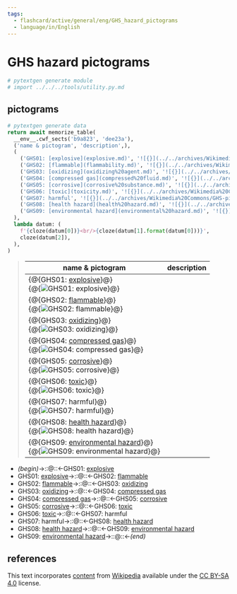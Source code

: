 ```yaml
---
tags:
  - flashcard/active/general/eng/GHS_hazard_pictograms
  - language/in/English
---
```


# GHS hazard pictograms

```Python
# pytextgen generate module
# import ../../../tools/utility.py.md
```

## pictograms

```Python
# pytextgen generate data
return await memorize_table(
  __env__.cwf_sects('b9a823', 'dee23a'),
  ('name & pictogram', 'description',),
  (
    ('GHS01: [explosive](explosive.md)', '![{}](../../archives/Wikimedia%20Commons/GHS-pictogram-explos.svg)', '',),
    ('GHS02: [flammable](flammability.md)', '![{}](../../archives/Wikimedia%20Commons/GHS-pictogram-flamme.svg)', '',),
    ('GHS03: [oxidizing](oxidizing%20agent.md)', '![{}](../../archives/Wikimedia%20Commons/GHS-pictogram-rondflam.svg)', '',),
    ('GHS04: [compressed gas](compressed%20fluid.md)', '![{}](../../archives/Wikimedia%20Commons/GHS-pictogram-bottle.svg)', '',),
    ('GHS05: [corrosive](corrosive%20substance.md)', '![{}](../../archives/Wikimedia%20Commons/GHS-pictogram-acid.svg)', '',),
    ('GHS06: [toxic](toxicity.md)', '![{}](../../archives/Wikimedia%20Commons/GHS-pictogram-skull.svg)', '',),
    ('GHS07: harmful', '![{}](../../archives/Wikimedia%20Commons/GHS-pictogram-exclam.svg)', '',),
    ('GHS08: [health hazard](health%20hazard.md)', '![{}](../../archives/Wikimedia%20Commons/GHS-pictogram-silhouette.svg)', '',),
    ('GHS09: [environmental hazard](environmental%20hazard.md)', '![{}](../../archives/Wikimedia%20Commons/GHS-pictogram-pollu.svg)', '',),
  ),
  lambda datum: (
    f'{cloze(datum[0])}<br/>{cloze(datum[1].format(datum[0]))}',
    cloze(datum[2]),
  ),
)
```

<!--pytextgen generate section="b9a823"--><!-- The following content is generated at 2023-03-20T16:20:30.844432+08:00. Any edits will be overridden! -->

> | name & pictogram | description |
> |-|-|
> | {@{GHS01: [explosive](explosive.md)}@}<br/>{@{![GHS01: [explosive](explosive.md)](../../archives/Wikimedia%20Commons/GHS-pictogram-explos.svg)}@} |  |
> | {@{GHS02: [flammable](flammability.md)}@}<br/>{@{![GHS02: [flammable](flammability.md)](../../archives/Wikimedia%20Commons/GHS-pictogram-flamme.svg)}@} |  |
> | {@{GHS03: [oxidizing](oxidizing%20agent.md)}@}<br/>{@{![GHS03: [oxidizing](oxidizing%20agent.md)](../../archives/Wikimedia%20Commons/GHS-pictogram-rondflam.svg)}@} |  |
> | {@{GHS04: [compressed gas](compressed%20fluid.md)}@}<br/>{@{![GHS04: [compressed gas](compressed%20fluid.md)](../../archives/Wikimedia%20Commons/GHS-pictogram-bottle.svg)}@} |  |
> | {@{GHS05: [corrosive](corrosive%20substance.md)}@}<br/>{@{![GHS05: [corrosive](corrosive%20substance.md)](../../archives/Wikimedia%20Commons/GHS-pictogram-acid.svg)}@} |  |
> | {@{GHS06: [toxic](toxicity.md)}@}<br/>{@{![GHS06: [toxic](toxicity.md)](../../archives/Wikimedia%20Commons/GHS-pictogram-skull.svg)}@} |  |
> | {@{GHS07: harmful}@}<br/>{@{![GHS07: harmful](../../archives/Wikimedia%20Commons/GHS-pictogram-exclam.svg)}@} |  |
> | {@{GHS08: [health hazard](health%20hazard.md)}@}<br/>{@{![GHS08: [health hazard](health%20hazard.md)](../../archives/Wikimedia%20Commons/GHS-pictogram-silhouette.svg)}@} |  |
> | {@{GHS09: [environmental hazard](environmental%20hazard.md)}@}<br/>{@{![GHS09: [environmental hazard](environmental%20hazard.md)](../../archives/Wikimedia%20Commons/GHS-pictogram-pollu.svg)}@} |  | <!--SR:!2027-10-22,1295,350!2025-11-27,741,330!2026-05-19,870,330!2027-04-03,1052,330!2027-07-14,1218,350!2026-07-21,921,330!2027-01-05,988,330!2027-07-03,1209,350!2028-05-13,1455,350!2032-08-26,2574,330!2027-01-10,992,330!2026-06-28,891,330!2032-03-05,2441,330!2025-11-30,737,330!2027-07-21,1223,350!2032-11-04,2658,330!2027-10-16,1290,350!2026-03-03,781,310-->

<!--/pytextgen-->

<!--pytextgen generate section="dee23a"--><!-- The following content is generated at 2024-01-04T20:17:51.744625+08:00. Any edits will be overridden! -->

- _(begin)_→::@::←GHS01: [explosive](explosive.md) <!--SR:!2027-07-09,1214,350!2027-12-17,1341,350-->
- GHS01: [explosive](explosive.md)→::@::←GHS02: [flammable](flammability.md) <!--SR:!2029-05-26,1516,270!2027-08-02,1232,350-->
- GHS02: [flammable](flammability.md)→::@::←GHS03: [oxidizing](oxidizing%20agent.md) <!--SR:!2026-08-22,890,330!2026-04-22,801,330-->
- GHS03: [oxidizing](oxidizing%20agent.md)→::@::←GHS04: [compressed gas](compressed%20fluid.md) <!--SR:!2027-04-04,805,250!2028-01-01,1173,290-->
- GHS04: [compressed gas](compressed%20fluid.md)→::@::←GHS05: [corrosive](corrosive%20substance.md) <!--SR:!2029-02-28,1357,270!2029-02-13,1369,310-->
- GHS05: [corrosive](corrosive%20substance.md)→::@::←GHS06: [toxic](toxicity.md) <!--SR:!2030-10-14,1921,310!2027-12-23,1164,290-->
- GHS06: [toxic](toxicity.md)→::@::←GHS07: harmful <!--SR:!2025-10-30,662,310!2027-04-26,959,290-->
- GHS07: harmful→::@::←GHS08: [health hazard](health%20hazard.md) <!--SR:!2025-10-20,641,310!2027-09-08,1149,290-->
- GHS08: [health hazard](health%20hazard.md)→::@::←GHS09: [environmental hazard](environmental%20hazard.md) <!--SR:!2026-12-10,969,330!2025-10-21,656,310-->
- GHS09: [environmental hazard](environmental%20hazard.md)→::@::←_(end)_ <!--SR:!2028-03-08,1402,350!2028-01-13,1361,350-->

<!--/pytextgen-->

## references

This text incorporates [content](https://en.wikipedia.org/wiki/GHS_hazard_pictograms) from [Wikipedia](Wikipedia.md) available under the [CC BY-SA 4.0](https://creativecommons.org/licenses/by-sa/4.0/) license.
